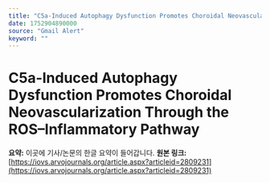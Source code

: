 ```yaml
---
title: "C5a-Induced Autophagy Dysfunction Promotes Choroidal Neovascularization Through the ROS–Inflammatory Pathway"
date: 1752904890000
source: "Gmail Alert"
keyword: ""
---
```

# C5a-Induced Autophagy Dysfunction Promotes Choroidal Neovascularization Through the ROS–Inflammatory Pathway
**요약:** 이곳에 기사/논문의 한글 요약이 들어갑니다.
**원본 링크:** [https://iovs.arvojournals.org/article.aspx?articleid=2809231](https://iovs.arvojournals.org/article.aspx?articleid=2809231)
